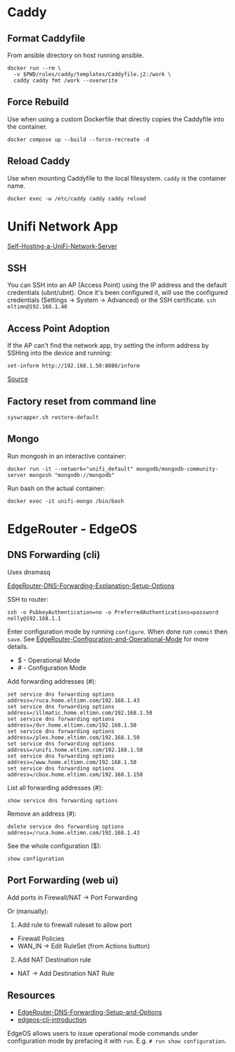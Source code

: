 # Caddy

## Format Caddyfile

From ansible directory on host running ansible.
```shell
docker run --rm \
  -v $PWD/roles/caddy/templates/Caddyfile.j2:/work \
  caddy caddy fmt /work --overwrite
```

## Force Rebuild
Use when using a custom Dockerfile that directly copies the Caddyfile into the container.
```shell
docker compose up --build --force-recreate -d
```

## Reload Caddy
Use when mounting Caddyfile to the local filesystem. `caddy` is the container name.
```shell
docker exec -w /etc/caddy caddy caddy reload
```

# Unifi Network App

[Self-Hosting-a-UniFi-Network-Server](https://help.ui.com/hc/en-us/articles/360012282453-Self-Hosting-a-UniFi-Network-Server)

## SSH

You can SSH into an AP (Access Point) using the IP address and the default credentials (ubnt/ubnt). Once it's been configured it, will use the configured credentials (Settings -> System -> Advanced) or the SSH certificate. ```ssh eltimn@192.168.1.40```

## Access Point Adoption

If the AP can't find the network app, try setting the inform address by SSHing into the device and running:

```shell
set-inform http://192.168.1.50:8080/inform
```

[Source](https://lazyadmin.nl/home-network/unifi-set-inform/)

## Factory reset from command line

```shell
syswrapper.sh restore-default
```

## Mongo

Run mongosh in an interactive container:
```shell
docker run -it --network="unifi_default" mongodb/mongodb-community-server mongosh "mongodb://mongodb"
```

Run bash on the actual container:
```shell
docker exec -it unifi-mongo /bin/bash
```

# EdgeRouter - EdgeOS

## DNS Forwarding (cli)

Uses dnsmasq

[EdgeRouter-DNS-Forwarding-Explanation-Setup-Options](https://help.ubnt.com/hc/en-us/articles/115010913367-EdgeRouter-DNS-Forwarding-Explanation-Setup-Options)

SSH to router:
```shell
ssh -o PubkeyAuthentication=no -o PreferredAuthentications=password nelly@192.168.1.1
```

Enter configuration mode by running `configure`. When done run `commit` then `save`. See [EdgeRouter-Configuration-and-Operational-Mode](https://help.ui.com/hc/en-us/articles/204960094-EdgeRouter-Configuration-and-Operational-Mode) for more details.

* $ - Operational Mode
* \# - Configuration Mode

Add forwarding addresses (#):

```shell
set service dns forwarding options address=/ruca.home.eltimn.com/192.168.1.43
set service dns forwarding options address=/illmatic.home.eltimn.com/192.168.1.50
set service dns forwarding options address=/dvr.home.eltimn.com/192.168.1.50
set service dns forwarding options address=/plex.home.eltimn.com/192.168.1.50
set service dns forwarding options address=/unifi.home.eltimn.com/192.168.1.50
set service dns forwarding options address=/www.home.eltimn.com/192.168.1.50
set service dns forwarding options address=/cbox.home.eltimn.com/192.168.1.158
```

List all forwarding addresses (#):

```shell
show service dns forwarding options
```

Remove an address (#):

```shell
delete service dns forwarding options address=/ruca.home.eltimn.com/192.168.1.43
```

See the whole configuration ($):
```shell
show configuration
```

## Port Forwarding (web ui)

Add ports in Firewall/NAT -> Port Forwarding

Or (manually):

1. Add rule to firewall ruleset to allow port
  * Firewall Policies
  * WAN_IN -> Edit RuleSet (from Actions button)
2. Add NAT Destination rule
  * NAT -> Add Destination NAT Rule

## Resources

* [EdgeRouter-DNS-Forwarding-Setup-and-Options](https://help.ui.com/hc/en-us/articles/115010913367-EdgeRouter-DNS-Forwarding-Setup-and-Options)
* [edgeos-cli-introduction](https://networkjutsu.com/edgeos-cli-introduction/)

EdgeOS allows users to issue operational mode commands under configuration mode by prefacing it with `run`. E.g. `# run show configuration`.
